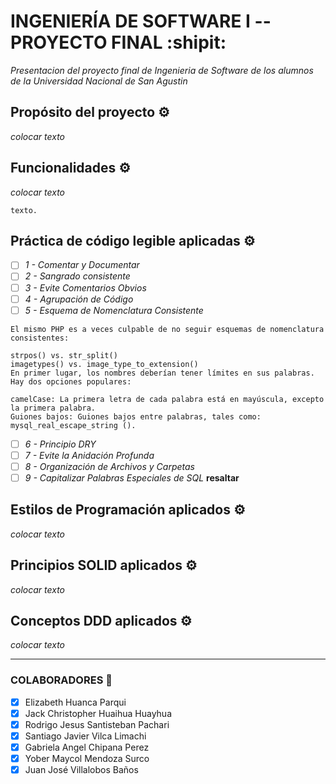 # INGENIERÍA DE SOFTWARE I -- PROYECTO FINAL :shipit:

_Presentacion del proyecto final de Ingenieria de Software de los alumnos de la Universidad Nacional de San Agustin_


## Propósito del proyecto ⚙️

_colocar texto_


## Funcionalidades ⚙️

_colocar texto_

```
texto.
```

## Práctica de código legible aplicadas ⚙️

- [ ] _1 - Comentar y Documentar_
- [ ] _2 - Sangrado consistente_
- [ ] _3 - Evite Comentarios Obvios_
- [ ] _4 - Agrupación de Código_
- [ ] _5 - Esquema de Nomenclatura Consistente_
```
El mismo PHP es a veces culpable de no seguir esquemas de nomenclatura consistentes:

strpos() vs. str_split()
imagetypes() vs. image_type_to_extension()
En primer lugar, los nombres deberían tener límites en sus palabras. Hay dos opciones populares:

camelCase: La primera letra de cada palabra está en mayúscula, excepto la primera palabra.
Guiones bajos: Guiones bajos entre palabras, tales como: mysql_real_escape_string ().
```

- [ ] _6 - Principio DRY_
- [ ] _7 - Evite la Anidación Profunda_
- [ ] _8 - Organización de Archivos y Carpetas_
- [ ] _9 - Capitalizar Palabras Especiales de SQL_
**resaltar**

## Estilos de Programación aplicados ⚙️
_colocar texto_

## Principios SOLID aplicados ⚙️
_colocar texto_


## Conceptos DDD aplicados ⚙️
_colocar texto_

---

### COLABORADORES 🔩

- [x] Elizabeth Huanca Parqui
- [x] Jack Christopher Huaihua Huayhua
- [x] Rodrigo Jesus Santisteban Pachari
- [x] Santiago Javier Vilca Limachi
- [x] Gabriela Angel Chipana Perez
- [x] Yober Maycol Mendoza Surco
- [x] Juan José Villalobos Baños

